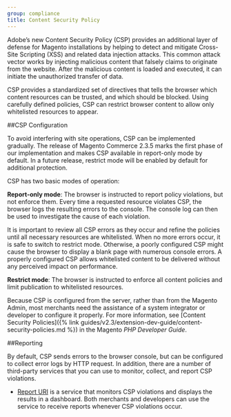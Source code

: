 ```yaml
---
group: compliance
title: Content Security Policy
---
```


Adobe’s new Content Security Policy (CSP) provides an additional layer of defense for Magento installations by helping to detect and mitigate Cross-Site Scripting (XSS) and related data injection attacks. This common attack vector works by injecting malicious content that falsely claims to originate from the website. After the malicious content is loaded and executed, it can initiate the unauthorized transfer of data.

CSP provides a standardized set of directives that tells the browser which content resources can be trusted, and which should be blocked. Using carefully defined policies, CSP can restrict browser content to allow only whitelisted resources to appear.

##CSP Configuration

To avoid interfering with site operations, CSP can be implemented gradually. The release of Magento Commerce 2.3.5 marks the first phase of our implementation and makes CSP available in report-only mode by default. In a future release, restrict mode will be enabled by default for additional protection.

CSP has two basic modes of operation:

**Report-only mode**: The browser is instructed to report policy violations, but not enforce them. Every time a requested resource violates CSP, the browser logs the resulting errors to the console. The console log can then be used to investigate the cause of each violation.

It is important to review all CSP errors as they occur and refine the policies until all necessary resources are whitelisted. When no more errors occur, it is safe to switch to restrict mode. Otherwise, a poorly configured CSP might cause the browser to display a blank page with numerous console errors. A properly configured CSP allows whitelisted content to be delivered without any perceived impact on performance.

**Restrict mode**: The browser is instructed to enforce all content policies and limit publication to whitelisted resources.

Because CSP is configured from the server, rather than from the Magento Admin, most merchants need the assistance of a system integrator or developer to configure it properly. For more information, see [Content Security Policies]({% link guides/v2.3/extension-dev-guide/content-security-policies.md %}) in the Magento _PHP Developer Guide_.

##Reporting

By default, CSP sends errors to the browser console, but can be configured to collect error logs by HTTP request. In addition, there are a number of third-party services that you can use to monitor, collect, and report CSP violations.

- [Report URI](https://report-uri.io/) is a service that monitors CSP violations and displays the results in a dashboard. Both merchants and developers can use the service to receive reports whenever CSP violations occur. 
